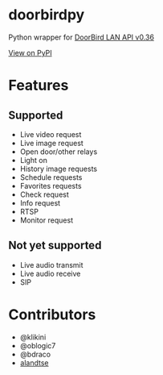 # doorbirdpy

Python wrapper for [DoorBird LAN API v0.36](https://www.doorbird.com/downloads/api_lan.pdf)

[View on PyPI](https://pypi.org/project/DoorBirdPy/)

# Features

## Supported

- Live video request
- Live image request
- Open door/other relays
- Light on
- History image requests
- Schedule requests
- Favorites requests
- Check request
- Info request
- RTSP
- Monitor request

## Not yet supported

- Live audio transmit
- Live audio receive
- SIP

# Contributors

- @klikini
- @oblogic7
- @bdraco
- [alandtse](https://github.com/alandtse)

